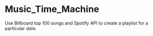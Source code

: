# Music_Time_Machine

Use Billboard top 100 songs and Spotify API to create a playlist for a particular date.
